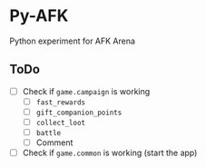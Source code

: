 # Py-AFK

Python experiment for AFK Arena

## ToDo

- [ ] Check if `game.campaign` is working
    - [ ] `fast_rewards`
    - [ ] `gift_companion_points`
    - [ ] `collect_loot`
    - [ ] `battle`
    - [ ] Comment
- [ ] Check if `game.common` is working (start the app)

